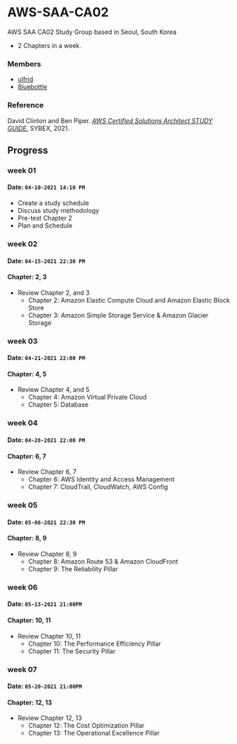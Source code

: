 # AWS-SAA-CA02
AWS SAA CA02 Study Group based in Seoul, South Korea

- 2 Chapters in a week.

### Members 
- [ulfrid](https://github.com/ulfrid) 
- [8luebottle](https://github.com/8luebottle)

### Reference
David Clinton and Ben Piper. [*AWS Certified Solutions Architect STUDY GUIDE.*](https://books.google.co.kr/books?id=4zsiEAAAQBAJ&printsec=frontcover&dq=AWS+Certified+Solutions+Architect+STUDY+GUIDE&hl=en&sa=X&ved=2ahUKEwjevsXujPPvAhVEIIgKHXJAC1IQ6AEwAnoECAcQAg#v=onepage&q=AWS%20Certified%20Solutions%20Architect%20STUDY%20GUIDE&f=false) SYBEX, 2021.

## Progress
### week 01
#### Date: `04-10-2021 14:10 PM`
- Create a study schedule 
- Discuss study methodology
- Pre-test Chapter 2
- Plan and Schedule

### week 02
#### Date: `04-15-2021 22:30 PM`
#### Chapter: 2, 3
- Review Chapter 2, and 3
  - Chapter 2: Amazon Elastic Compute Cloud and Amazon Elastic Block Store 
  - Chapter 3: Amazon Simple Storage Service & Amazon Glacier Storage

### week 03
#### Date: `04-21-2021 22:00 PM`
#### Chapter: 4, 5
- Review Chapter 4, and 5
  - Chapter 4: Amazon Virtual Private Cloud
  - Chapter 5: Database

### week 04
#### Date: `04-28-2021 22:00 PM`
#### Chapter: 6, 7
- Review Chapter 6, 7
  - Chapter 6: AWS Identity and Access Management
  - Chapter 7: CloudTrail, CloudWatch, AWS Config 

### week 05
#### Date: `05-06-2021 22:30 PM`
#### Chapter: 8, 9
- Review Chapter 8, 9
  - Chapter 8: Amazon Route 53 & Amazon CloudFront
  - Chapter 9: The Reliability Pillar

### week 06
#### Date: `05-13-2021 21:00PM`
#### Chapter: 10, 11
- Review Chapter 10, 11
  - Chapter 10: The Performance Efficiency Pillar
  - Chapter 11: The Security Pillar

### week 07
#### Date: `05-20-2021 21:00PM`
#### Chapter: 12, 13
- Review Chapter 12, 13
  - Chapter 12: The Cost Optimization Pillar
  - Chapter 13: The Operational Excellence Pillar
